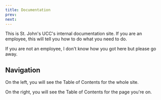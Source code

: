 ```yaml
---
title: Documentation
prev: 
next: 
---
```


This is St. John's UCC's internal documentation site. If you are an employee, this will tell you how to do what you need to do.

If you are not an employee, I don't know how you got here but please go away.

## Navigation

On the left, you will see the Table of Contents for the whole site.

On the right, you will see the Table of Contents for the page you're on.